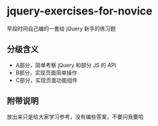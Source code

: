 # jquery-exercises-for-novice

早段时间自己编的一套给 jQuery 新手的练习题

## 分级含义
- A部分，简单考察 jQuery 和部分 JS 的 API
- B部分，实现页面简单操作
- C部分，实现页面功能组件

## 附带说明
放出来只是给大家学习参考，没有编些答案，不要问我要哈